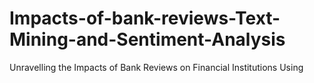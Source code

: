 # Impacts-of-bank-reviews-Text-Mining-and-Sentiment-Analysis
Unravelling the Impacts of Bank Reviews on Financial Institutions Using 
